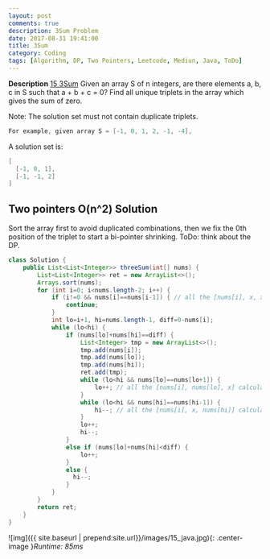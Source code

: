 ```yaml
---
layout: post
comments: true
description: 3Sum Problem
date: 2017-08-31 19:41:00
title: 3Sum
category: Coding
tags: [Algorithm, DP, Two Pointers, Leetcode, Mediun, Java, ToDo]
---
```


**Description**
[15 3Sum](https://leetcode.com/problems/3sum/description/)
Given an array S of n integers, are there elements a, b, c in S such that a + b + c = 0? Find all unique triplets in the array which gives the sum of zero.

Note: The solution set must not contain duplicate triplets.
```java
For example, given array S = [-1, 0, 1, 2, -1, -4],
```

A solution set is:
```java
[
  [-1, 0, 1],
  [-1, -1, 2]
]
```


## Two pointers O(n^2) Solution
Sort the array first to avoid duplicated combinations, then we fix the 0th position of the triplet to start a bi-pointer shrinking.
ToDo: think about the DP.

```java
class Solution {
    public List<List<Integer>> threeSum(int[] nums) {
        List<List<Integer>> ret = new ArrayList<>();
        Arrays.sort(nums);
        for (int i=0; i<nums.length-2; i++) {
            if (i!=0 && nums[i]==nums[i-1]) { // all the [nums[i], x, x] combinations have been already calculated
                continue; 
            }
            int lo=i+1, hi=nums.length-1, diff=0-nums[i];
            while (lo<hi) {
                if (nums[lo]+nums[hi]==diff) {
                    List<Integer> tmp = new ArrayList<>();
                    tmp.add(nums[i]);
                    tmp.add(nums[lo]);
                    tmp.add(nums[hi]);
                    ret.add(tmp);
                    while (lo<hi && nums[lo]==nums[lo+1]) {
                        lo++; // all the [nums[i], nums[lo], x] calculated. 
                    }                                                
                    while (lo<hi && nums[hi]==nums[hi-1]) {
                        hi--; // all the [nums[i], x, nums[hi]] calculated.  
                    }   
                    lo++;
                    hi--;
                }
                else if (nums[lo]+nums[hi]<diff) {
                    lo++;
                }
                else {
                  hi--;  
                }
            }
        }
        return ret;
    }
}
```

![img]({{ site.baseurl | prepend:site.url}}/images/15_java.jpg){: .center-image }*Runtime: 85ms*


